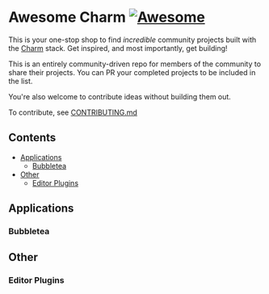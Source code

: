 <!--lint ignore double-link awesome-git-repo-age awesome-github -->
<!-- TODO: remove awesome-git-repo-age when repo is older than 30 days -->

# Awesome Charm [![Awesome](https://awesome.re/badge-flat.svg)](https://awesome.re)

This is your one-stop shop to find *incredible* community projects built with
the [Charm](https://github.com/charmbracelet/) stack. Get inspired, and most importantly, get building!

This is an entirely community-driven repo for members of the community to share
their projects. You can PR your completed projects to be included in the list.

You're also welcome to contribute ideas without building them out.

To contribute, see [CONTRIBUTING.md](./CONTRIBUTING.md)

## Contents

- [Applications](#applications)
  - [Bubbletea](#bubbletea)
- [Other](#other)
  - [Editor Plugins](#editor-plugins)

## Applications

### Bubbletea

## Other

### Editor Plugins
